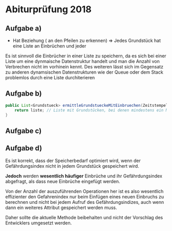 # Abiturprüfung 2018

## Aufgabe a)

- Hat Beziehung ( an den Pfeilen zu erkennen) 
=> Jedes Grundstück hat eine Liste an Einbrüchen und jeder

Es ist sinnvoll die Einbrücher in einer Liste zu speichern, da es sich bei einer Liste um eine dynmaische Datenstruktur handelt und man die Anzahl von Verbrechen nicht im vorhinein kennt. Des weiteren lässt sich im Gegensatz zu anderen dynamsischen Datenstrukturen wie der Queue oder dem Stack problemlos durch eine Liste durchiterieren


## Aufgabe b)

```java
public List<Grundstueck> ermittleGrundstueckeMitEinbruechen(Zeitstempel pTatzeit, int pMaxMinutenDifferenz) {
    return liste; // Liste mit Grundstücken, bei denen mindestens ein Mal eingebrochen wurde
}
```

## Aufgabe c)


## Aufgabe d)
Es ist korrekt, dass der Speicherbedarf optimiert wird, wenn der Gefährdungsindex nicht in jedem Grundstück gespeichert wird.

**Jedoch** werden **wesentlich häufiger** Einbrüche und ihr Gefährdungsindex abgefragt, als dass neue Einbrüche eingefügt werden.

Von der Anzahl der auszuführenden Operationen her ist es also wesentlich effizienter den Gefahrenindex nur beim Einfügen eines neuen Einbruchs zu berechnen und nicht bei jedem Aufruf des Gefährdungsindizes, auch wenn dann ein weiteres Attribut gespeichert werden muss.

Daher sollte die aktuelle Methode beibehalten und nicht der Vorschlag des Entwicklers umgesetzt werden.